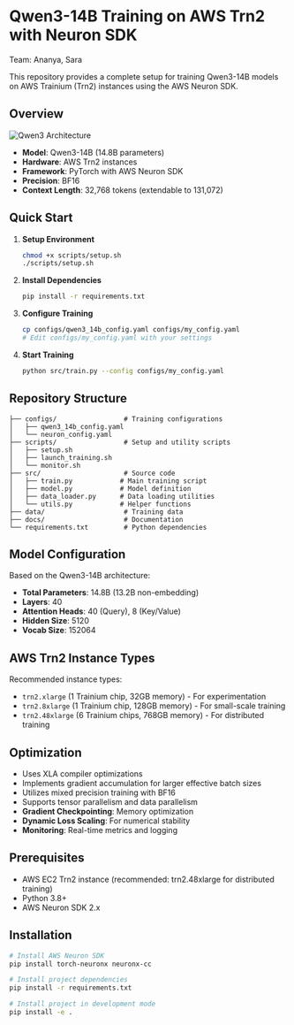 # Qwen3-14B Training on AWS Trn2 with Neuron SDK

Team: Ananya, Sara

This repository provides a complete setup for training Qwen3-14B models on AWS Trainium (Trn2) instances using the AWS Neuron SDK.

## Overview

![Qwen3 Architecture](./assets/qwen3-architecture.png)

- **Model**: Qwen3-14B (14.8B parameters)
- **Hardware**: AWS Trn2 instances
- **Framework**: PyTorch with AWS Neuron SDK
- **Precision**: BF16
- **Context Length**: 32,768 tokens (extendable to 131,072)

## Quick Start

1. **Setup Environment**
   ```bash
   chmod +x scripts/setup.sh
   ./scripts/setup.sh
   ```

2. **Install Dependencies**
   ```bash
   pip install -r requirements.txt
   ```

3. **Configure Training**
   ```bash
   cp configs/qwen3_14b_config.yaml configs/my_config.yaml
   # Edit configs/my_config.yaml with your settings
   ```

4. **Start Training**
   ```bash
   python src/train.py --config configs/my_config.yaml
   ```

## Repository Structure

```
├── configs/                 # Training configurations
│   ├── qwen3_14b_config.yaml
│   └── neuron_config.yaml
├── scripts/                 # Setup and utility scripts
│   ├── setup.sh
│   ├── launch_training.sh
│   └── monitor.sh
├── src/                     # Source code
│   ├── train.py            # Main training script
│   ├── model.py            # Model definition
│   ├── data_loader.py      # Data loading utilities
│   └── utils.py            # Helper functions
├── data/                    # Training data
├── docs/                    # Documentation
└── requirements.txt         # Python dependencies
```

## Model Configuration

Based on the Qwen3-14B architecture:
- **Total Parameters**: 14.8B (13.2B non-embedding)
- **Layers**: 40
- **Attention Heads**: 40 (Query), 8 (Key/Value)
- **Hidden Size**: 5120
- **Vocab Size**: 152064

## AWS Trn2 Instance Types

Recommended instance types:
- `trn2.xlarge` (1 Trainium chip, 32GB memory) - For experimentation
- `trn2.8xlarge` (1 Trainium chip, 128GB memory) - For small-scale training
- `trn2.48xlarge` (6 Trainium chips, 768GB memory) - For distributed training

## Optimization
- Uses XLA compiler optimizations
- Implements gradient accumulation for larger effective batch sizes
- Utilizes mixed precision training with BF16
- Supports tensor parallelism and data parallelism
- **Gradient Checkpointing**: Memory optimization
- **Dynamic Loss Scaling**: For numerical stability
- **Monitoring**: Real-time metrics and logging

## Prerequisites

- AWS EC2 Trn2 instance (recommended: trn2.48xlarge for distributed training)
- Python 3.8+
- AWS Neuron SDK 2.x

## Installation
```bash
# Install AWS Neuron SDK
pip install torch-neuronx neuronx-cc

# Install project dependencies
pip install -r requirements.txt

# Install project in development mode
pip install -e .